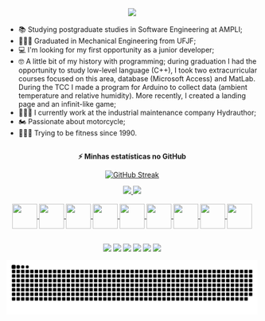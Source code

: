 
<div align="center">

<!-- SECTION 01: BANNER -->
<img src="https://capsule-render.vercel.app/api?type=waving&color=gradient&height=250&section=header&text=Camilo%20Carvalho&animation=scaleIn&fontSize=70&fontAlignY=35&desc=%20Software%20Developer/Engineer&descAlignY=50" />     

</div>

 * 📚 Studying postgraduate studies in Software Engineering at AMPLI;
 * 👨🏼‍🎓 Graduated in Mechanical Engineering from UFJF;
 * 💻 I'm looking for my first opportunity as a junior developer;
 * 🤓 A little bit of my history with programming; during graduation I had the opportunity to study low-level language (C++), I took two extracurricular courses focused on this area, database (Microsoft Access) and MatLab. During the TCC I made a program for Arduino to collect data (ambient temperature and relative humidity). More recently, I created a landing page and an infinit-like game;
 * 👨🏼‍🔧 I currently work at the industrial maintenance company Hydrauthor;
 * 🏍️ Passionate about motorcycle;
 * 🏋🏼‍♂️ Trying to be fitness since 1990.

  ##
  
  <div align="center">
  
  <!-- GitHub stats -->
<b>⚡ Minhas estatísticas no GitHub </b>
  
[![GitHub Streak](https://github-readme-streak-stats.herokuapp.com?user=CamiloACarvalho&theme=highcontrast&hide_border=true)](https://git.io/streak-stats)

<div align="center">
  <a href="https://github.com/CamiloACarvalho">
  <img height="180em" src="https://github-readme-stats.vercel.app/api?username=CamiloACarvalho&show_icons=true&theme=chartreuse-dark&include_all_commits=true&count_private=true"/>
  <img height="180em" src="https://github-readme-stats.vercel.app/api/top-langs/?username=CamiloACarvalho&layout=compact&langs_count=7&theme=chartreuse-dark"/>
</div>

<!--https://devicon.dev/-->

<div style="display: inline_block"><br>
  <img align="center" height="50" width="50" src="https://cdn.jsdelivr.net/gh/devicons/devicon/icons/html5/html5-original.svg" />
  <img align="center" height="50" width="50" src="https://cdn.jsdelivr.net/gh/devicons/devicon/icons/css3/css3-original.svg" />
  <img align="center" height="50" width="50" src="https://cdn.jsdelivr.net/gh/devicons/devicon/icons/c/c-original.svg" />
  <img align="center" height="50" width="50" src="https://cdn.jsdelivr.net/gh/devicons/devicon/icons/java/java-original-wordmark.svg" />
  <img align="center" height="50" width="50" src="https://cdn.jsdelivr.net/gh/devicons/devicon/icons/python/python-original-wordmark.svg" />
  <img align="center" height="50" width="50" src="https://cdn.jsdelivr.net/gh/devicons/devicon/icons/react/react-original-wordmark.svg" />
  <img align="center" height="50" width="50" src="https://cdn.jsdelivr.net/gh/devicons/devicon/icons/angularjs/angularjs-original.svg" />
  <img align="center" height="50" width="50" src="https://cdn.jsdelivr.net/gh/devicons/devicon/icons/jupyter/jupyter-original-wordmark.svg" />
  <img align="center" height="50" width="50" src="https://cdn.jsdelivr.net/gh/devicons/devicon/icons/matlab/matlab-original.svg" />
          
  
  
  ##
 
<div>
    <a href="mailto:camilo.carvalho@engenharia.ufjf.br"><img src="https://img.shields.io/badge/Gmail-D14836?style=for-the-badge&logo=gmail&logoColor=white" target="_blank"></a>
    <a href="https://www.linkedin.com/in/camiloaugustocarvalho/" target="_blank"><img src="https://img.shields.io/badge/LinkedIn-0077B5?style=for-the-badge&logo=linkedin&logoColor=white" target="_blank"></a> 
    <a href="https://www.instagram.com/camilocarv_/" target="_blank"><img src="https://img.shields.io/badge/Instagram-E4405F?style=for-the-badge&logo=instagram&logoColor=white" target="_blank"></a>
    <a href="https://www.facebook.com/camiloaugusto.carvalho" target="_blank"><img src="https://img.shields.io/badge/Facebook-1877F2?style=for-the-badge&logo=facebook&logoColor=white" target="_blank"></a>
    <a href="https://discord.com/channels/@me" target="_blank"><img src=https://img.shields.io/badge/Discord-7289DA?style=for-the-badge&logo=discord&logoColor=white target="_blank"></a>
    <a href="https://www.youtube.com/channel/UCwu_OmIM8rZqs2IKi2oJ5ow" target="_blank"><img src="https://img.shields.io/badge/YouTube-FF0000?style=for-the-badge&logo=youtube&logoColor=white" target="_blank"></a>
  
  ![Snake animation](https://github.com/CamiloACarvalho/CamiloACarvalho/blob/output/github-contribution-grid-snake.svg)
    
</div>
    
    
